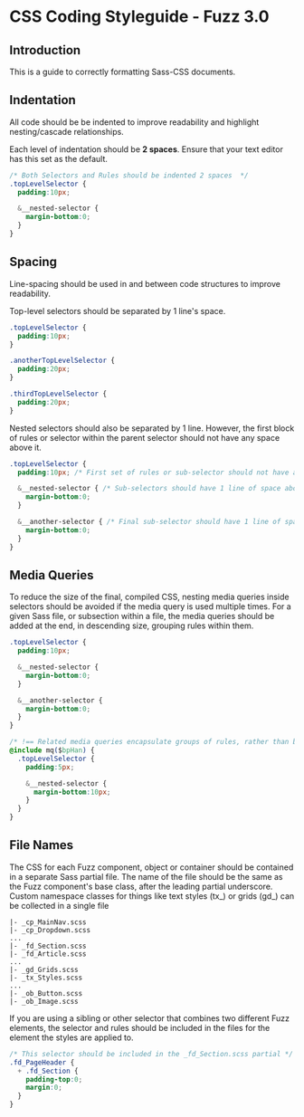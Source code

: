 # CSS Coding Styleguide - Fuzz 3.0

## Introduction
This is a guide to correctly formatting Sass-CSS documents.

## Indentation
All code should be be indented to improve readability and highlight nesting/cascade relationships.

Each level of indentation should be **2 spaces**. Ensure that your text editor has this set as the default.

```css
/* Both Selectors and Rules should be indented 2 spaces  */
.topLevelSelector {
  padding:10px;

  &__nested-selector {
    margin-bottom:0;
  }
}
```

## Spacing
Line-spacing should be used in and between code structures to improve readability.

Top-level selectors should be separated by 1 line's space.

```css
.topLevelSelector {
  padding:10px;
}

.anotherTopLevelSelector {
  padding:20px;
}

.thirdTopLevelSelector {
  padding:20px;
}
```

Nested selectors should also be separated by 1 line. However, the first block of rules or selector within the parent selector should not have any space above it.

```css
.topLevelSelector {
  padding:10px; /* First set of rules or sub-selector should not have any space above them */

  &__nested-selector { /* Sub-selectors should have 1 line of space above/below them */
    margin-bottom:0;
  }

  &__another-selector { /* Final sub-selector should have 1 line of space above it */
    margin-bottom:0;
  }  
}
```

## Media Queries
To reduce the size of the final, compiled CSS, nesting media queries inside selectors should be avoided if the media query is used multiple times. For a given Sass file, or subsection within a file, the media queries should be added at the end, in descending size, grouping rules within them.

```css
.topLevelSelector {
  padding:10px;

  &__nested-selector {
    margin-bottom:0;
  }

  &__another-selector {
    margin-bottom:0;
  }  
}

/* !== Related media queries encapsulate groups of rules, rather than being embedded within them  */
@include mq($bpHan) {
  .topLevelSelector {
    padding:5px;

    &__nested-selector {
      margin-bottom:10px;
    }
  }
}
```

## File Names
The CSS for each Fuzz component, object or container should be contained in a separate Sass partial file. The name of the file should be the same as the Fuzz component's base class, after the leading partial underscore. Custom namespace classes for things like text styles (tx_) or grids (gd_) can be collected in a single file

```
|- _cp_MainNav.scss
|- _cp_Dropdown.scss
...
|- _fd_Section.scss
|- _fd_Article.scss
...
|- _gd_Grids.scss
|- _tx_Styles.scss
...
|- _ob_Button.scss
|- _ob_Image.scss
```

If you are using a sibling or other selector that combines two different Fuzz elements, the selector and rules should be included in the files for the element the styles are applied to.

```css
/* This selector should be included in the _fd_Section.scss partial */
.fd_PageHeader {
  + .fd_Section {
    padding-top:0;
    margin:0;
  }
}
```
